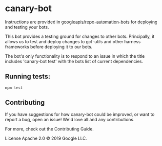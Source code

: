 # canary-bot

Instructions are provided in [googleapis/repo-automation-bots](https://github.com/googleapis/repo-automation-bots/blob/main/README.md) for deploying and testing your bots.

This bot provides a testing ground for changes to other bots. Principally, it allows us to test and deploy changes to gcf-utils and other harness frameworks before deploying it to our bots.

The bot's only functionality is to respond to an issue in which the title includes 'canary-bot test' with the bots list of current dependencies.

## Running tests:

`npm test`

## Contributing

If you have suggestions for how canary-bot could be improved, or want to report a bug, open an issue! We'd love all and any contributions.

For more, check out the Contributing Guide.

License
Apache 2.0 © 2019 Google LLC.
